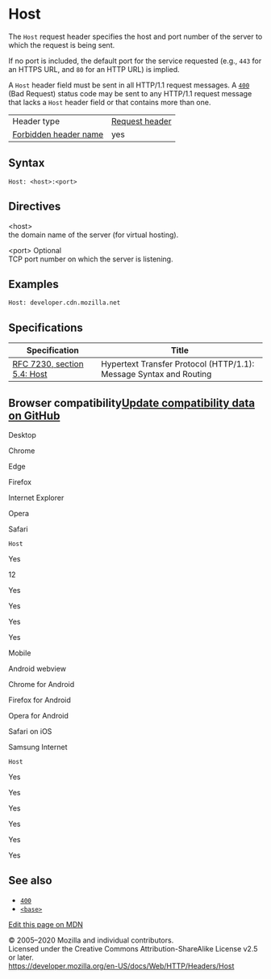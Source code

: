 Host
====

The `Host` request header specifies the host and port number of the server to which the request is being sent.

If no port is included, the default port for the service requested (e.g., `443` for an HTTPS URL, and `80` for an HTTP URL) is implied.

A `Host` header field must be sent in all HTTP/1.1 request messages. A [`400`](../status/400) (Bad Request) status code may be sent to any HTTP/1.1 request message that lacks a `Host` header field or that contains more than one.

<table><tbody><tr class="odd"><td>Header type</td><td><a href="https://developer.mozilla.org/en-US/docs/Glossary/Request_header">Request header</a></td></tr><tr class="even"><td><a href="https://developer.mozilla.org/en-US/docs/Glossary/Forbidden_header_name">Forbidden header name</a></td><td>yes</td></tr></tbody></table>

Syntax
------

    Host: <host>:<port>

Directives
----------

&lt;host&gt;  
the domain name of the server (for virtual hosting).

&lt;port&gt; <span class="inlineIndicator optional optionalInline">Optional</span>   
TCP port number on which the server is listening.

Examples
--------

    Host: developer.cdn.mozilla.net

Specifications
--------------

<table><thead><tr class="header"><th>Specification</th><th>Title</th></tr></thead><tbody><tr class="odd"><td><a href="https://tools.ietf.org/html/rfc7230#section-5.4">RFC 7230, section 5.4: Host</a></td><td>Hypertext Transfer Protocol (HTTP/1.1): Message Syntax and Routing</td></tr></tbody></table>

Browser compatibility<a href="https://github.com/mdn/browser-compat-data" class="bc-github-link">Update compatibility data on GitHub</a>
----------------------------------------------------------------------------------------------------------------------------------------

Desktop

<span class="bc-head-txt-label bc-head-icon-chrome">Chrome</span>

<span class="bc-head-txt-label bc-head-icon-edge">Edge</span>

<span class="bc-head-txt-label bc-head-icon-firefox">Firefox</span>

<span class="bc-head-txt-label bc-head-icon-ie">Internet Explorer</span>

<span class="bc-head-txt-label bc-head-icon-opera">Opera</span>

<span class="bc-head-txt-label bc-head-icon-safari">Safari</span>

`Host`

Yes

12

Yes

Yes

Yes

Yes

Mobile

<span class="bc-head-txt-label bc-head-icon-webview_android">Android webview</span>

<span class="bc-head-txt-label bc-head-icon-chrome_android">Chrome for Android</span>

<span class="bc-head-txt-label bc-head-icon-firefox_android">Firefox for Android</span>

<span class="bc-head-txt-label bc-head-icon-opera_android">Opera for Android</span>

<span class="bc-head-txt-label bc-head-icon-safari_ios">Safari on iOS</span>

<span class="bc-head-txt-label bc-head-icon-samsunginternet_android">Samsung Internet</span>

`Host`

Yes

Yes

Yes

Yes

Yes

Yes

See also
--------

-   [`400`](../status/400)
-   [`<base>`](https://developer.mozilla.org/en-US/docs/Web/HTML/Element/base)

<a href="https://developer.mozilla.org/en-US/docs/Web/HTTP/Headers/Host$edit" class="_attribution-link">Edit this page on MDN</a>

© 2005–2020 Mozilla and individual contributors.  
Licensed under the Creative Commons Attribution-ShareAlike License v2.5 or later.  
<a href="https://developer.mozilla.org/en-US/docs/Web/HTTP/Headers/Host" class="_attribution-link">https://developer.mozilla.org/en-US/docs/Web/HTTP/Headers/Host</a>
